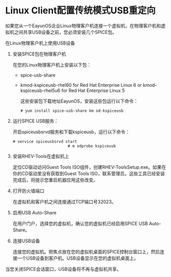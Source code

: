 # Linux Client配置传统模式USB重定向

如果您从一个EayunOS企业Linux物理客户机连接一个虚拟机，在物理客户机和虚拟机之间共享USB设备之前，您必须安装几个SPICE包。

在Linux物理客户机上使用USB设备

1.  安装SPICE包在物理客户机

    在您的Linux物理客户机上安装以下包：

    -   spice-usb-share

    -   kmod-kspiceusb-rhel60 for Red Hat Enterprise Linux 6 or
        kmod-kspiceusb-rhel5u6 for Red Hat Enterprise Linux 5

        这些安装包下载地址EayunOS，安装这些包运行以下命令：

            # yum install spice-usb-share km od-kspiceusb
                                                

2.  运行SPICE USB服务：

    开启spiceusbsrvd服务和下载kspiceusb，运行以下命令：

        # service spiceusbsrvd start
                                # m odprobe kspiceusb
                            

3.  安装RHEV-Tools在虚拟机上

    定位CD驱动访问Guest Tools
    ISO组件，创建RHEV-ToolsSetup.exe。如果在你的CD驱动里没有获取到Guest
    Tools
    ISO，联系管理员。这些工具已经安装完成后，将提示您重启机器应用这些改变。

4.  打开防火墙端口

    在虚拟机和客户机之间连接通过TCP端口号32023。

5.  启用USB Auto-Share

    在用户门户，选择您的虚拟机，确认您的虚拟机已经启用SPICE USB
    Auto-Share。

6.  连接USB设备

    连接您的虚拟机。把焦点放在您的虚拟机桌面的SPICE控制台窗口上，然后连接一个USB设备到客户机。USB设备显示在您的虚拟机桌面上。

当您关闭SPICE会话窗口，USB设备将不再与虚拟机共享。

